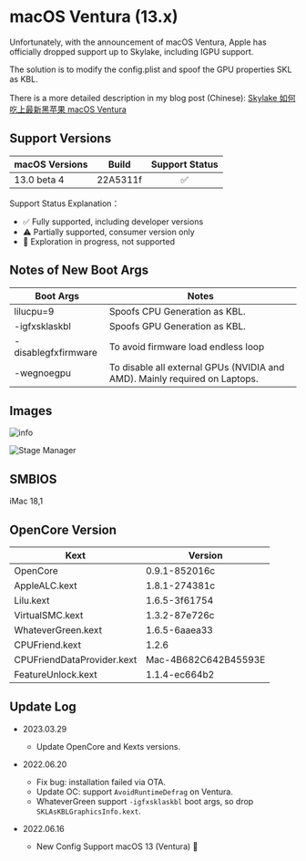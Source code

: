 # macOS Ventura (13.x)

Unfortunately, with the announcement of macOS Ventura, Apple has officially dropped support up to Skylake, including IGPU support.

The solution is to modify the config.plist and spoof the GPU properties SKL as KBL.

There is a more detailed description in my blog post (Chinese): [Skylake 如何吃上最新黑苹果 macOS  Ventura](https://banmiya.com/skylake-hackintosh)


## Support Versions

| macOS Versions | Build    | Support Status |
|----------------|----------|:--------------:|
| 13.0 beta 4    | 22A5311f |       ✅        |

Support Status Explanation：
* ✅ Fully supported, including developer versions
* ⚠️ Partially supported, consumer version only
* 🚧 Exploration in progress, not supported

## Notes of New Boot Args 

| Boot Args           | Notes                                                                      |
|---------------------|----------------------------------------------------------------------------|
| lilucpu=9           | Spoofs CPU Generation as KBL.                                              |
| -igfxsklaskbl	      | Spoofs GPU Generation as KBL.                                              |
| -disablegfxfirmware | To avoid firmware load endless loop                                        |
| -wegnoegpu          | To disable all external GPUs (NVIDIA and AMD). Mainly required on Laptops. |

## Images

![info](https://raw.githubusercontent.com/zmlu/Hackintosh-OC-Colorful-C.B150M-i5-6500-Skylake-HD530/main/Ventura/images/ventura_info.png "info")

![Stage Manager](https://raw.githubusercontent.com/zmlu/Hackintosh-OC-Colorful-C.B150M-i5-6500-Skylake-HD530/main/Ventura/images/ventura_stage_manager.png "Stage Manager")

## SMBIOS

iMac 18,1

## OpenCore Version

| Kext                       | Version              |
|----------------------------|----------------------|
| OpenCore                   | 0.9.1-852016c        |
| AppleALC.kext              | 1.8.1-274381c        |
| Lilu.kext                  | 1.6.5-3f61754        |
| VirtualSMC.kext            | 1.3.2-87e726c        |
| WhateverGreen.kext         | 1.6.5-6aaea33        |
| CPUFriend.kext             | 1.2.6                |
| CPUFriendDataProvider.kext | Mac-4B682C642B45593E |
| FeatureUnlock.kext         | 1.1.4-ec664b2        |

## Update Log

* 2023.03.29
  * Update OpenCore and Kexts versions.

* 2022.06.20
  * Fix bug: installation failed via OTA.
  * Update OC: support `AvoidRuntimeDefrag` on Ventura.
  * WhateverGreen support `-igfxsklaskbl` boot args, so drop `SKLAsKBLGraphicsInfo.kext`.

* 2022.06.16
    * New Config Support macOS 13 (Ventura) 🎉
